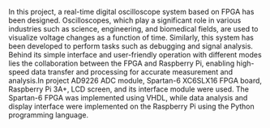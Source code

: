 In this project, a real-time digital oscilloscope system based on
FPGA has been designed. Oscilloscopes, which play a significant
role in various industries such as science, engineering, and
biomedical fields, are used to visualize voltage changes as a
function of time. Similarly, this system has been developed to
perform tasks such as debugging and signal analysis. Behind its
simple interface and user-friendly operation with different
modes lies the collaboration between the FPGA and Raspberry
Pi, enabling high-speed data transfer and processing for accurate
measurement and analysis.In project AD9226 ADC module, Spartan-6 XC6SLX16 FPGA board,
Raspberry Pi 3A+, LCD screen, and its interface module were
used. The Spartan-6 FPGA was implemented using VHDL, while
data analysis and display interface were implemented on the
Raspberry Pi using the Python programming language.
